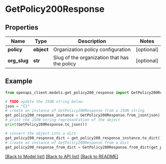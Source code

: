 # GetPolicy200Response

## Properties

| Name         | Type       | Description                                  | Notes      |
| ------------ | ---------- | -------------------------------------------- | ---------- |
| **policy**   | **object** | Organization policy configuration            | [optional] |
| **org_slug** | **str**    | Slug of the organization that has the policy | [optional] |

## Example

```python
from openapi_client.models.get_policy200_response import GetPolicy200Response

# TODO update the JSON string below
json = "{}"
# create an instance of GetPolicy200Response from a JSON string
get_policy200_response_instance = GetPolicy200Response.from_json(json)
# print the JSON string representation of the object
print(GetPolicy200Response.to_json())

# convert the object into a dict
get_policy200_response_dict = get_policy200_response_instance.to_dict()
# create an instance of GetPolicy200Response from a dict
get_policy200_response_from_dict = GetPolicy200Response.from_dict(get_policy200_response_dict)
```

[[Back to Model list]](../README.md#documentation-for-models) [[Back to API list]](../README.md#documentation-for-api-endpoints) [[Back to README]](../README.md)

